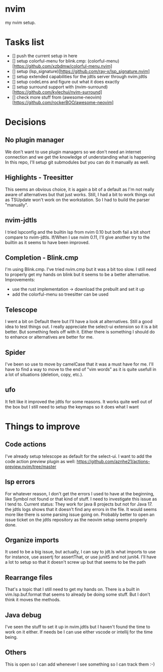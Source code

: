 # nvim
my nvim setup.

# Tasks list
- [] push the current setup in here
- [] setup colorful-menu for blink.cmp: (colorful-menu)[https://github.com/xzbdmw/colorful-menu.nvim]
- [] setup (lsp_signature)[https://github.com/ray-x/lsp_signature.nvim]
- [] setup extended capabilities for the jdtls server through nvim.jdtls
- [] setup codeLens and figure out what it does exactly
- [] setup surround support with (nvim-surround)[https://github.com/kylechui/nvim-surround]
- [] check more stuff from (awesome-neovim)[https://github.com/rockerBOO/awesome-neovim]

# Decisions
## No plugin manager
We don't want to use plugin managers so we don't need an internet connection and we get the knowledge of understanding what is happening
In this repo, I'll setup git submodules but you can do it manually as well.

## Highlights - Treesitter
This seems an obvious choice, it is again a bit of a default as I'm not really aware of alternatives but that just works.
Still, I had a bit to work things out as TSUpdate won't work on the workstation. So I had to build the parser "manually".

## nvim-jdtls
I tried lspconfig and the builtin lsp from nvim 0.10 but both fail a bit short compare to nvim-jdtls.
If/When I use nvim 0.11, I'll give another try to the builtin as it seems to have been improved.

## Completion - Blink.cmp
I'm using Blink.cmp. I've tried nvim.cmp but it was a bit too slow. I still need to properly get my hands on blink but it seems to be a better alternative.
Improvements:
- use the rust implementation -> download the prebuilt and set it up
- add the colorful-menu so treesitter can be used

## Telescope
I went a bit on Default there but I'll have a look at alternatives. Still a good idea to test things out.
I really appreciate the select-ui extension so it is a bit better. But something feels off with it.
Either there is something I should do to enhance or alternatives are better for me.

## Spider
I've been so use to move by camelCase that it was a must have for me. I'll have to find a way to move to the end of "vim words" as it is quite usefull in a lot of situations (deletion, copy, etc.).

## ufo
It felt like it improved the jdtls for some reasons. It works quite well out of the box but I still need to setup the keymaps so it does what I want

# Things to improve
## Code actions
I've already setup telescope as default for the select-ui. I want to add the code action preview plugin as well:
https://github.com/aznhe21/actions-preview.nvim/tree/master

## lsp errors
For whatever reason, I don't get the errors I used to have at the beginning, like Symbol not found or that kind of stuff.
I need to investigate this issue as I tend to.
Current status: They work for java 8 projects but not for Java 17. the jdtls logs shows that it doesn't find any errors in the file.
It would seems more like there is some parsing issue going on. Probably better to open an issue ticket on the jdtls repository as the neovim setup seems properly done.

## Organize imports
It used to be a big issue, but actually, I can say to jdt.ls what imports to use for instance, use assertj for assertThat, or use junit5 and not junit4.
I'll have a lot to setup so that it doesn't screw up but that seems to be the path

## Rearrange files
That's a topic that I still need to get my hands on.
There is a built in vim.lsp.buf.format that seems to already be doing some stuff. But I don't think it moves the methods.

## Java debug
I've seen the stuff to set it up in nvim.jdtls but I haven't found the time to work on it either. If needs be I can use either vscode or intellij for the time being.

## Others
This is open so I can add whenever I see something so I can track them :-)
